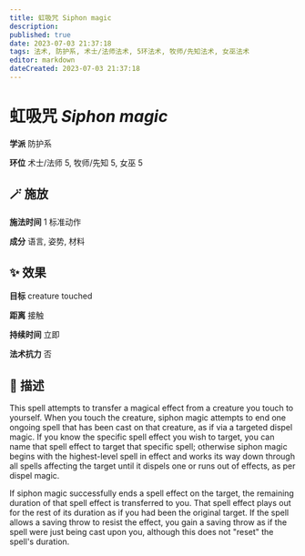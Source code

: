```yaml
---
title: 虹吸咒 Siphon magic
description: 
published: true
date: 2023-07-03 21:37:18
tags: 法术, 防护系, 术士/法师法术, 5环法术, 牧师/先知法术, 女巫法术
editor: markdown
dateCreated: 2023-07-03 21:37:18
---
```


# **虹吸咒** *Siphon magic*

**学派** 防护系 

**环位** 术士/法师 5, 牧师/先知 5, 女巫 5

## 🪄 施放

**施法时间** 1 标准动作

**成分** 语言, 姿势, 材料

## ✨ 效果 

**目标** creature touched 

**距离** 接触  

**持续时间** 立即 

**法术抗力** 否

## 📖 描述

This spell attempts to transfer a magical effect from a creature you touch to yourself. When you touch the creature, siphon magic attempts to end one ongoing spell that has been cast on that creature, as if via a targeted dispel magic. If you know the specific spell effect you wish to target, you can name that spell effect to target that specific spell; otherwise siphon magic begins with the highest-level spell in effect and works its way down through all spells affecting the target until it dispels one or runs out of effects, as per dispel magic.

If siphon magic successfully ends a spell effect on the target, the remaining duration of that spell effect is transferred to you. That spell effect plays out for the rest of its duration as if you had been the original target. If the spell allows a saving throw to resist the effect, you gain a saving throw as if the spell were just being cast upon you, although this does not "reset" the spell's duration.
    